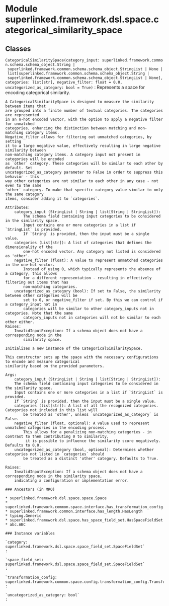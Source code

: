 Module superlinked.framework.dsl.space.categorical_similarity_space
===================================================================

Classes
-------

`CategoricalSimilaritySpace(category_input: superlinked.framework.common.schema.schema_object.String | superlinked.framework.common.schema.schema_object.StringList | None | list[superlinked.framework.common.schema.schema_object.String | superlinked.framework.common.schema.schema_object.StringList | None], categories: list[str], negative_filter: float = 0.0, uncategorized_as_category: bool = True)`
:   Represents a space for encoding categorical similarity.
    
    A CategoricalSimilaritySpace is designed to measure the similarity between items that
    are grouped into a finite number of textual categories. The categories are represented
    in an n-hot encoded vector, with the option to apply a negative filter for unmatched
    categories, enhancing the distinction between matching and non-matching category items.
    Negative_filter allows for filtering out unmatched categories, by setting
    it to a large negative value, effectively resulting in large negative similarity between
    non-matching category items. A category input not present in categories will be encoded
    as `other` category. These categories will be similar to each other by default. Set
    uncategorized_as_category parameter to False in order to suppress this behavior - this
    way other categories are not similar to each other in any case - not even to the same
    `other` category. To make that specific category value similar to only the same category
    items, consider adding it to `categories`.
    
    Attributes:
        category_input (StringList | String | list[String | StringList]):
            The schema field containing input categories to be considered in the similarity space.
            Input contains one or more categories in a list if `StringList` is provided.
            If `String` is provided, then the input must be a single value.
        categories (List[str]): A list of categories that defines the dimensionality of the
            one-hot encoded vector. Any category not listed is considered as 'other'.
        negative_filter (float): A value to represent unmatched categories in the one-hot vector.
            Instead of using 0, which typically represents the absence of a category, this allows
            for a different representation - resulting in effectively filtering out items that has
            non-matching categories.
        uncategorized_as_category (bool): If set to False, the similarity between other categories will be
            set to 0, or negative_filter if set. By this we can control if a category_input not in
            categories will be similar to other category_inputs not in categories. Note that the same
            category_inputs not in categories will not be similar to each other either.
    Raises:
        InvalidInputException: If a schema object does not have a corresponding node in the
            similarity space.
    
    Initializes a new instance of the CategoricalSimilaritySpace.
    
    This constructor sets up the space with the necessary configurations to encode and measure categorical
    similarity based on the provided parameters.
    
    Args:
        category_input (StringList | String | list[String | StringList]):
        The schema field containing input categories to be considered in the similarity space.
        Input contains one or more categories in a list if `StringList` is provided.
        If `String` is provided, then the input must be a single value.
        categories (list[str]): A list of all the recognized categories. Categories not included in this list will
            be treated as 'other', unless `uncategorized_as_category` is False.
        negative_filter (float, optional): A value used to represent unmatched categories in the encoding process.
            This allows for a penalizing non-matching categories - in contrast to them contributing 0 to similarity,
             it is possible to influence the similarity score negatively. Defaults to 0.0.
        uncategorized_as_category (bool, optional): Determines whether categories not listed in `categories` should
            be treated as a distinct 'other' category. Defaults to True.
    
    Raises:
        InvalidInputException: If a schema object does not have a corresponding node in the similarity space,
        indicating a configuration or implementation error.

    ### Ancestors (in MRO)

    * superlinked.framework.dsl.space.space.Space
    * superlinked.framework.common.space.interface.has_transformation_config.HasTransformationConfig
    * superlinked.framework.common.interface.has_length.HasLength
    * typing.Generic
    * superlinked.framework.dsl.space.has_space_field_set.HasSpaceFieldSet
    * abc.ABC

    ### Instance variables

    `category: superlinked.framework.dsl.space.space_field_set.SpaceFieldSet`
    :

    `space_field_set: superlinked.framework.dsl.space.space_field_set.SpaceFieldSet`
    :

    `transformation_config: superlinked.framework.common.space.config.transformation_config.TransformationConfig[superlinked.framework.common.data_types.Vector, list[str]]`
    :

    `uncategorized_as_category: bool`
    :